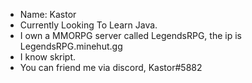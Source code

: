 - Name: Kastor
- Currently Looking To Learn Java.
- I own a MMORPG server called LegendsRPG, the ip is LegendsRPG.minehut.gg
- I know skript.
- You can friend me via discord, Kastor#5882
